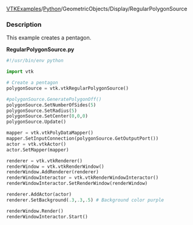 [VTKExamples](Home)/[Python](Python)/GeometricObjects/Display/RegularPolygonSource

### Description
This example creates a pentagon.

**RegularPolygonSource.py**
```python
#!/usr/bin/env python

import vtk

# Create a pentagon
polygonSource = vtk.vtkRegularPolygonSource()

#polygonSource.GeneratePolygonOff()
polygonSource.SetNumberOfSides(5)
polygonSource.SetRadius(5)
polygonSource.SetCenter(0,0,0)
polygonSource.Update()

mapper = vtk.vtkPolyDataMapper()
mapper.SetInputConnection(polygonSource.GetOutputPort())
actor = vtk.vtkActor()
actor.SetMapper(mapper)

renderer = vtk.vtkRenderer()
renderWindow = vtk.vtkRenderWindow()
renderWindow.AddRenderer(renderer)
renderWindowInteractor = vtk.vtkRenderWindowInteractor()
renderWindowInteractor.SetRenderWindow(renderWindow)

renderer.AddActor(actor)
renderer.SetBackground(.3,.3,.5) # Background color purple

renderWindow.Render()
renderWindowInteractor.Start()
```

